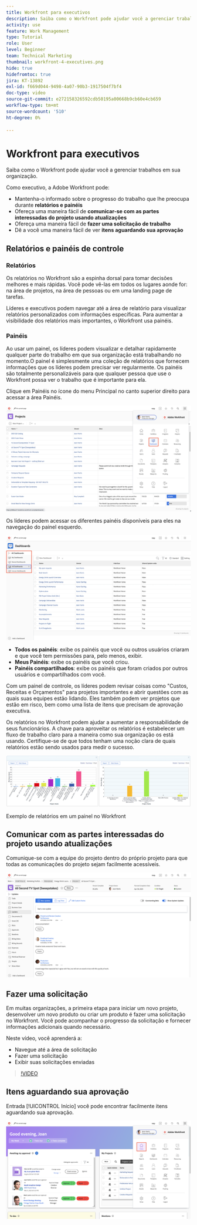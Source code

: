 ```yaml
---
title: Workfront para executivos
description: Saiba como o Workfront pode ajudar você a gerenciar trabalhos em sua organização.
activity: use
feature: Work Management
type: Tutorial
role: User
level: Beginner
team: Technical Marketing
thumbnail: workfront-4-executives.png
hide: true
hidefromtoc: true
jira: KT-13892
exl-id: f669d044-9498-4a07-90b3-1917504f7bf4
doc-type: video
source-git-commit: e272158326592cdb50195a00668b9cb60e4cb659
workflow-type: tm+mt
source-wordcount: '510'
ht-degree: 0%

---
```


# Workfront para executivos

Saiba como o Workfront pode ajudar você a gerenciar trabalhos em sua organização.

Como executivo, a Adobe Workfront pode:

* Mantenha-o informado sobre o progresso do trabalho que lhe preocupa durante **relatórios e painéis**
* Ofereça uma maneira fácil de **comunicar-se com as partes interessadas do projeto usando atualizações**
* Ofereça uma maneira fácil de **fazer uma solicitação de trabalho**
* Dê a você uma maneira fácil de ver **itens aguardando sua aprovação**

## Relatórios e painéis de controle

### Relatórios

Os relatórios no Workfront são a espinha dorsal para tomar decisões melhores e mais rápidas. Você pode vê-las em todos os lugares aonde for: na área de projetos, na área de pessoas ou em uma landing page de tarefas.

Líderes e executivos podem navegar até a área de relatório para visualizar relatórios personalizados com informações específicas. Para aumentar a visibilidade dos relatórios mais importantes, o Workfront usa painéis.

### Painéis

Ao usar um painel, os líderes podem visualizar e detalhar rapidamente qualquer parte do trabalho em que sua organização está trabalhando no momento.O painel é simplesmente uma coleção de relatórios que fornecem informações que os líderes podem precisar ver regularmente. Os painéis são totalmente personalizáveis para que qualquer pessoa que use o Workfront possa ver o trabalho que é importante para ela.

Clique em Painéis no ícone do menu Principal no canto superior direito para acessar a área Painéis.

![Uma imagem da opção Painéis no menu principal](assets/workfront-4-executives-1.png)

Os líderes podem acessar os diferentes painéis disponíveis para eles na navegação do painel esquerdo.

![Uma imagem da página Painéis](assets/workfront-4-executives-2.png)

* **Todos os painéis**: exibe os painéis que você ou outros usuários criaram e que você tem permissões para, pelo menos, exibir.
* **Meus Painéis**: exibe os painéis que você criou.
* **Painéis compartilhados**: exibe os painéis que foram criados por outros usuários e compartilhados com você.

Com um painel de controle, os líderes podem revisar coisas como &quot;Custos, Receitas e Orçamentos&quot; para projetos importantes e abrir questões com as quais suas equipes estão lidando. Eles também podem ver projetos que estão em risco, bem como uma lista de itens que precisam de aprovação executiva.

Os relatórios no Workfront podem ajudar a aumentar a responsabilidade de seus funcionários. A chave para aproveitar os relatórios é estabelecer um fluxo de trabalho claro para a maneira como sua organização os está usando. Certifique-se de que todos tenham uma noção clara de quais relatórios estão sendo usados para medir o sucesso.

![Exemplo de relatórios em um painel no Workfront ](assets/workfront-4-executives-3.png)

Exemplo de relatórios em um painel no Workfront

## Comunicar com as partes interessadas do projeto usando atualizações

Comunique-se com a equipe do projeto dentro do próprio projeto para que todas as comunicações do projeto sejam facilmente acessíveis.

![Uma imagem da página de Atualizações](assets/workfront-4-executives-4.png)


## Fazer uma solicitação

Em muitas organizações, a primeira etapa para iniciar um novo projeto, desenvolver um novo produto ou criar um produto é fazer uma solicitação no Workfront. Você pode acompanhar o progresso da solicitação e fornecer informações adicionais quando necessário.

Neste vídeo, você aprenderá a:

* Navegue até a área de solicitação
* Fazer uma solicitação
* Exibir suas solicitações enviadas

>[!VIDEO](https://video.tv.adobe.com/v/336092/?quality=12&learn=on)

## Itens aguardando sua aprovação

Entrada [!UICONTROL Início] você pode encontrar facilmente itens aguardando sua aprovação.

![Uma imagem da Home page](assets/workfront-4-executives-5.png)


